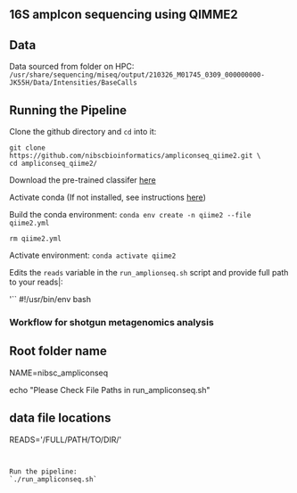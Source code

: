 ## 16S amplcon sequencing using QIMME2

## Data 
Data sourced from folder on HPC:
`/usr/share/sequencing/miseq/output/210326_M01745_0309_000000000-JK55H/Data/Intensities/BaseCalls`


## Running the Pipeline

Clone the github directory and `cd` into it:
```
git clone https://github.com/nibscbioinformatics/ampliconseq_qiime2.git \
cd ampliconseq_qiime2/
``` 


Download the pre-trained classifer [here](https://data.qiime2.org/2021.2/common/silva-138-99-515-806-nb-classifier.qza) 

Activate conda (If not installed, see instructions [here](https://conda.io/projects/conda/en/latest/user-guide/install/index.html))

Build the conda environment:
`conda env create -n qiime2 --file qiime2.yml`

`rm qiime2.yml`

Activate environment:
`conda activate qiime2`

Edits the `reads` variable in the `run_amplionseq.sh` script and provide full path to your reads|:

'``
#!/usr/bin/env bash
### Workflow for shotgun metagenomics analysis

## Root folder name
NAME=nibsc_ampliconseq

echo "Please Check File Paths in run_ampliconseq.sh"

## data file locations
READS='/FULL/PATH/TO/DIR/'
```

 
Run the pipeline:
`./run_ampliconseq.sh`